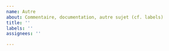 ```yaml
---
name: Autre
about: Commentaire, documentation, autre sujet (cf. labels)
title: ''
labels: ''
assignees: ''

---
```



